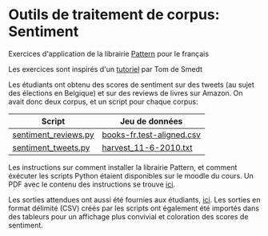 Outils de traitement de corpus: Sentiment
=========================================

Exercices d'application de la librairie [Pattern](https://www.clips.uantwerpen.be/pages/pattern) pour le français

Les exercices sont inspirés d'un [tutoriel](http://fabelier.org/sentiment-analysis-for-french-by-tom-de-smedt/) par Tom de Smedt

Les étudiants ont obtenu des scores de sentiment sur des tweets (au sujet des élections en Belgique) et sur des reviews de livres sur Amazon. On avait donc deux corpus, et un script pour chaque corpus: 

|Script|Jeu de données|
|--|--|
|[sentiment_reviews.py](./scripts/sentiment_reviews.py)|[books-fr.test-aligned.csv](./données/books-fr.test-aligned.csv)|
|[sentiment_tweets.py](./scripts/sentiment_tweets.py)|[harvest_11-6-2010.txt](./données/harvest_11-6-2010.txt)|

Les instructions sur comment installer la librairie Pattern, et comment éxécuter les scripts Python étaient disponibles sur le moodle du cours. Un PDF avec le contenu des instructions se trouve [ici](./instructions_sur_moodle.pdf).

Les sorties attendues ont aussi été fournies aux étudiants, [ici](./solutions). Les sorties en format délimité (CSV) créés par les scripts ont également été importés dans des tableurs pour un affichage plus convivial et coloration des scores de sentiment. 